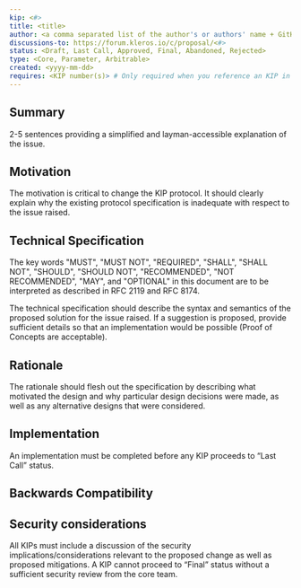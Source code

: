 ```yaml
---
kip: <#>
title: <title>
author: <a comma separated list of the author's or authors' name + GitHub username (in parenthesis), or name and email (in angle brackets).  Example, FirstName LastName (@GitHubUsername), FirstName LastName <foo@bar.com>, FirstName (@GitHubUsername) and GitHubUsername (@GitHubUsername)>
discussions-to: https://forum.kleros.io/c/proposal/<#>
status: <Draft, Last Call, Approved, Final, Abandoned, Rejected>
type: <Core, Parameter, Arbitrable>
created: <yyyy-mm-dd>
requires: <KIP number(s)> # Only required when you reference an KIP in the `Specification` section. Otherwise, remove this field.
---
```


## Summary

2-5 sentences providing a simplified and layman-accessible explanation of the issue.

## Motivation

The motivation is critical to change the KIP protocol.
It should clearly explain why the existing protocol specification is inadequate with respect to the issue raised.

## Technical Specification

The key words "MUST", "MUST NOT", "REQUIRED", "SHALL", "SHALL NOT", "SHOULD", "SHOULD NOT", "RECOMMENDED", "NOT RECOMMENDED", "MAY", and "OPTIONAL" in this document are to be interpreted as described in RFC 2119 and RFC 8174.

The technical specification should describe the syntax and semantics of the proposed solution for the issue raised.
If a suggestion is proposed, provide sufficient details so that an implementation would be possible (Proof of Concepts are acceptable).

## Rationale

The rationale should flesh out the specification by describing what motivated the design and why particular design decisions were made, as well as any alternative designs that were considered.

## Implementation

An implementation must be completed before any KIP proceeds to “Last Call” status.

## Backwards Compatibility

## Security considerations

All KIPs must include a discussion of the security implications/considerations relevant to the proposed change as well as proposed mitigations. A KIP cannot proceed to “Final” status without a sufficient security review from the core team.
